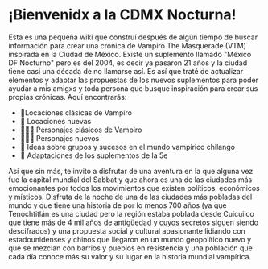 # ¡Bienvenidx a la CDMX Nocturna! 
Esta es una pequeña wiki que construí después de algún tiempo de buscar información para crear una crónica de Vampiro The Masquerade (VTM) inspirada en la Ciudad de México. 
Existe un suplemento llamado "México DF Nocturno" pero es del 2004, es decir ya pasaron 21 años y la ciudad tiene casi una década de no llamarse así. 
Es así que traté de actualizar elementos y adaptar las propuestas de los nuevos suplementos para poder ayudar a mis amigxs y toda persona que busque
inspiración para crear sus propias crónicas. 
Aquí encontrarás: 

- 🦇Locaciones clásicas de Vampiro 
- 🦇 Locaciones nuevas 
- 🧛🏾‍♂️ Personajes clásicos de Vampiro
- 🧛🏾‍♂️ Personajes nuevos
- 🧄 Ideas sobre grupos y sucesos en el mundo vampírico chilango
- 🧄 Adaptaciones de los suplementos de la 5e

Así que sin más, te invito a disfrutar de una aventura en la que alguna vez fue la capital mundial del Sabbat y que ahora es una de las ciudades
más emocionantes por todos los movimientos que existen políticos, económicos y místicos. 
Disfruta de la noche de una de las ciudades más pobladas del mundo
y que tiene una historia de por lo menos 700 años (ya que Tenochtitlán es una ciudad pero la región estaba poblada desde Cuicuilco que tiene más de 4 mil años de antigüedad
y cuyos secretos siguen siendo descifrados) y una propuesta social y cultural apasionante lidiando con estadounidenses y chinos que llegaron en un mundo geopolítico nuevo 
y que se mezclan con barrios y pueblos en resistencia y una población que cada día conoce más su valor y su lugar en la historia mundial vampírica. 
